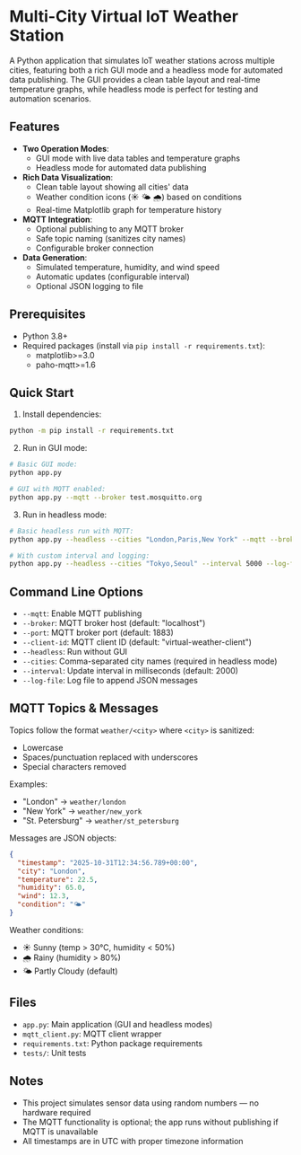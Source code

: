 # Multi-City Virtual IoT Weather Station

A Python application that simulates IoT weather stations across multiple cities, featuring both a rich GUI mode and a headless mode for automated data publishing. The GUI provides a clean table layout and real-time temperature graphs, while headless mode is perfect for testing and automation scenarios.

## Features

- **Two Operation Modes**:
  - GUI mode with live data tables and temperature graphs
  - Headless mode for automated data publishing
- **Rich Data Visualization**:
  - Clean table layout showing all cities' data
  - Weather condition icons (☀️ 🌤️ 🌧️) based on conditions
  - Real-time Matplotlib graph for temperature history
- **MQTT Integration**:
  - Optional publishing to any MQTT broker
  - Safe topic naming (sanitizes city names)
  - Configurable broker connection
- **Data Generation**:
  - Simulated temperature, humidity, and wind speed
  - Automatic updates (configurable interval)
  - Optional JSON logging to file

## Prerequisites

- Python 3.8+
- Required packages (install via `pip install -r requirements.txt`):
  - matplotlib>=3.0
  - paho-mqtt>=1.6

## Quick Start

1. Install dependencies:
```bash
python -m pip install -r requirements.txt
```

2. Run in GUI mode:
```bash
# Basic GUI mode:
python app.py

# GUI with MQTT enabled:
python app.py --mqtt --broker test.mosquitto.org
```

3. Run in headless mode:
```bash
# Basic headless run with MQTT:
python app.py --headless --cities "London,Paris,New York" --mqtt --broker test.mosquitto.org

# With custom interval and logging:
python app.py --headless --cities "Tokyo,Seoul" --interval 5000 --log-file weather.jsonl
```

## Command Line Options

- `--mqtt`: Enable MQTT publishing
- `--broker`: MQTT broker host (default: "localhost")
- `--port`: MQTT broker port (default: 1883)
- `--client-id`: MQTT client ID (default: "virtual-weather-client")
- `--headless`: Run without GUI
- `--cities`: Comma-separated city names (required in headless mode)
- `--interval`: Update interval in milliseconds (default: 2000)
- `--log-file`: Log file to append JSON messages

## MQTT Topics & Messages

Topics follow the format `weather/<city>` where `<city>` is sanitized:
- Lowercase
- Spaces/punctuation replaced with underscores
- Special characters removed

Examples:
- "London" → `weather/london`
- "New York" → `weather/new_york`
- "St. Petersburg" → `weather/st_petersburg`

Messages are JSON objects:
```json
{
  "timestamp": "2025-10-31T12:34:56.789+00:00",
  "city": "London",
  "temperature": 22.5,
  "humidity": 65.0,
  "wind": 12.3,
  "condition": "🌤️"
}
```

Weather conditions:
- ☀️ Sunny (temp > 30°C, humidity < 50%)
- 🌧️ Rainy (humidity > 80%)
- 🌤️ Partly Cloudy (default)

## Files

- `app.py`: Main application (GUI and headless modes)
- `mqtt_client.py`: MQTT client wrapper
- `requirements.txt`: Python package requirements
- `tests/`: Unit tests

## Notes

- This project simulates sensor data using random numbers — no hardware required
- The MQTT functionality is optional; the app runs without publishing if MQTT is unavailable
- All timestamps are in UTC with proper timezone information

